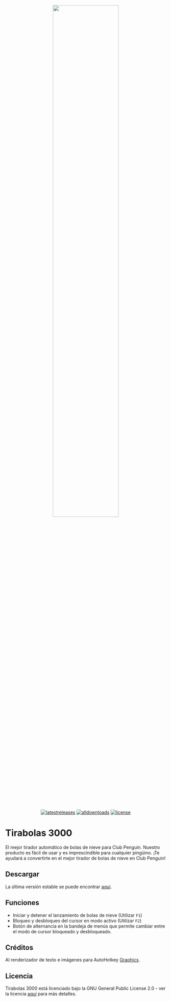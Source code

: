 <!-- Google -->
<meta itemprop="name" content="Tirabolas 3000" />
<meta itemprop="description" content="¿Como Tirar Muchas Bolas de Nieve en Club Penguin?" />
<meta itemprop="image" content="https://github.com/TiVP/Tirabolas-3000" />

<p align="center"><img height="auto" width="64%" src="https://i.imgur.com/5cCYrB4.png"></p>

<p align="center">
<a href="https://github.com/TiVP/Tirabolas-3000/releases/latest"><img src="https://img.shields.io/github/v/release/TiVP/Tirabolas-3000?label=%C3%9Altima%20versi%C3%B3n&logo=windows&style=flat" alt="latestreleases"></a>
<a href="#"><img src="https://img.shields.io/github/downloads/TiVP/Tirabolas-3000/total?label=Descargas totales&style=flat" alt="alldownloads"></a>
<a href="https://github.com/TiVP/Tirabolas-3000/blob/main/LICENSE"><img src="https://img.shields.io/github/license/TiVP/Tirabolas-3000?label=Licencia&style=flat" alt="license"></a>
</p>

# Tirabolas 3000

El mejor tirador automático de bolas de nieve para Club Penguin. Nuestro producto es fácil de usar y es imprescindible para cualquier pingüino. ¡Te ayudará a convertirte en el mejor tirador de bolas de nieve en Club Penguin!

## Descargar

La última versión estable se puede encontrar [aquí](https://github.com/TiVP/Tirabolas-3000/releases/latest).

## Funciones

* Iniciar y detener el lanzamiento de bolas de nieve (Utilizar `F1`)
* Bloqueo y desbloqueo del cursor en modo activo (Utilizar `F2`)
* Botón de alternancia en la bandeja de menús que permite cambiar entre el modo de cursor bloqueado y desbloqueado.

## Créditos

Al renderizador de texto e imágenes para AutoHotkey [Graphics](https://github.com/iseahound/Graphics).

## Licencia

Tirabolas 3000 está licenciado bajo la GNU General Public License 2.0 - ver la licencia [aquí](https://github.com/TiVP/Tirabolas-3000/blob/main/LICENSE) para más detalles.
